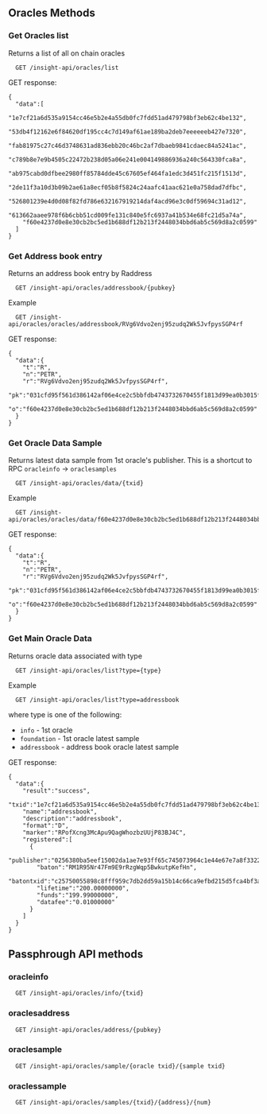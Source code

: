 ## Oracles Methods

### Get Oracles list
Returns a list of all on chain oracles

```
  GET /insight-api/oracles/list
```

GET response:
```
{
  "data":[
    "1e7cf21a6d535a9154cc46e5b2e4a55db0fc7fdd51ad479798bf3eb62c4be132",
    "53db4f12162e6f84620df195cc4c7d149af61ae189ba2deb7eeeeeeb427e7320",
    "fab81975c27c46d3748631ad836ebb20c46bc2af7dbaeb9841cdaec84a5241ac",
    "c789b8e7e9b4505c22472b238d05a06e241e004149886936a240c564330fca8a",
    "ab975cabd0dfbee2980ff85784dde45c67605ef464fa1edc3d451fc215f1513d",
    "2de11f3a10d3b09b2ae61a8ecf05b8f5824c24aafc41aac621e0a758dad7dfbc",
    "526801239e4d0d08f82fd786e632167919214daf4acd96e3c0df59694c31ad12",
    "613662aaee978f6b6cbb51cd009fe131c840e5fc6937a41b534e68fc21d5a74a",
    "f60e4237d0e8e30cb2bc5ed1b688df12b213f2448034bbd6ab5c569d8a2c0599"
  ]
}
```

### Get Address book entry
Returns an address book entry by Raddress

```
  GET /insight-api/oracles/addressbook/{pubkey}
```

Example
```
  GET /insight-api/oracles/oracles/addressbook/RVg6Vdvo2enj95zudq2Wk5JvfpysSGP4rf
```

GET response:
```
{
  "data":{
    "t":"R",
    "n":"PETR",
    "r":"RVg6Vdvo2enj95zudq2Wk5JvfpysSGP4rf",
    "pk":"031cfd95f561d386142af06e4ce2c5bbfdb4743732670455f1813d99ea0b3015f1",
    "o":"f60e4237d0e8e30cb2bc5ed1b688df12b213f2448034bbd6ab5c569d8a2c0599"
  }
}
```

### Get Oracle Data Sample
Returns latest data sample from 1st oracle's publisher. This is a shortcut to RPC ```oracleinfo``` -> ```oraclesamples```

```
  GET /insight-api/oracles/data/{txid}
```

Example
```
  GET /insight-api/oracles/oracles/data/f60e4237d0e8e30cb2bc5ed1b688df12b213f2448034bbd6ab5c569d8a2c0599
```

GET response:
```
{
  "data":{
    "t":"R",
    "n":"PETR",
    "r":"RVg6Vdvo2enj95zudq2Wk5JvfpysSGP4rf",
    "pk":"031cfd95f561d386142af06e4ce2c5bbfdb4743732670455f1813d99ea0b3015f1",
    "o":"f60e4237d0e8e30cb2bc5ed1b688df12b213f2448034bbd6ab5c569d8a2c0599"
  }
}
```

### Get Main Oracle Data
Returns oracle data associated with type

```
  GET /insight-api/oracles/list?type={type}
```

Example
```
  GET /insight-api/oracles/list?type=addressbook
```

where type is one of the following:

- ```info``` - 1st oracle
- ```foundation``` - 1st oracle latest sample
- ```addressbook``` - address book oracle latest sample

GET response:
```
{
  "data":{
    "result":"success",
    "txid":"1e7cf21a6d535a9154cc46e5b2e4a55db0fc7fdd51ad479798bf3eb62c4be132",
    "name":"addressbook",
    "description":"addressbook",
    "format":"D",
    "marker":"RPofXcng3McApu9QagWhozbzUUjP83BJ4C",
    "registered":[
      {
        "publisher":"0256380ba5eef15002da1ae7e93ff65c745073964c1e44e67e7a8f3322036d5dbb",
        "baton":"RM1R95Nr47Fm9E9rRzgWqp5BwkutpKefHn",
        "batontxid":"c25750055898c8fff959c7db2dd59a15b14c66ca9efbd215d5fca4bf3a430f17",
        "lifetime":"200.00000000",
        "funds":"199.99000000",
        "datafee":"0.01000000"
      }
    ]
  }
}
```

## Passphrough API methods

### oracleinfo

```
  GET /insight-api/oracles/info/{txid}
```

### oraclesaddress

```
  GET /insight-api/oracles/address/{pubkey}
```

### oraclesample

```
  GET /insight-api/oracles/sample/{oracle txid}/{sample txid}
```

### oraclessample

```
  GET /insight-api/oracles/samples/{txid}/{address}/{num}
```